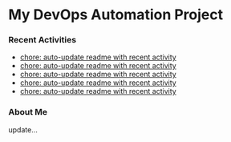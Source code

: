 # My DevOps Automation Project

### Recent Activities
<!-- activity:START -->
- [chore: auto-update readme with recent activity](https://github.com/kaigiii/mybowling-app/commit/29d3ebfd1a4821f4bae3e6644535871736b102a0)
- [chore: auto-update readme with recent activity](https://github.com/kaigiii/mybowling-app/commit/c02b5fd0afb8f5905ee7d0311b09000265863131)
- [chore: auto-update readme with recent activity](https://github.com/kaigiii/mybowling-app/commit/2a49906b4eabd607cb89f7ae393dc6b862e6bfef)
- [chore: auto-update readme with recent activity](https://github.com/kaigiii/mybowling-app/commit/0e25e9e1b1de2ca029a335bf4a08382370bfd6ba)
- [chore: auto-update readme with recent activity](https://github.com/kaigiii/mybowling-app/commit/e905e1255c5e399ceef9bbccc1488f8b7a02e831)
<!-- activity:END -->

### About Me
<!-- MYLINKS:START -->
<!-- MYLINKS:END -->

update...
